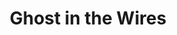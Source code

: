 ---
layout: audiobook
title:  "Ghost in the Wires"
authors: ["Kevin Mitnick", "William L. Simon"]
narrator: ["Ray Porter"]
tags: ["history"]
publisher: ["Blackstone Audio"]
length: 13h 59m
categories: audiobooks
image: /assets/audiobooks/ghost_in_the_wires.jpg
details_url: https://www.audible.com/pd/Nonfiction/Ghost-in-the-Wires-Audiobook/B005H3FYR4
---
